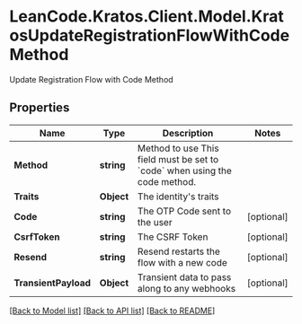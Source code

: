 # LeanCode.Kratos.Client.Model.KratosUpdateRegistrationFlowWithCodeMethod
Update Registration Flow with Code Method

## Properties

Name | Type | Description | Notes
------------ | ------------- | ------------- | -------------
**Method** | **string** | Method to use  This field must be set to &#x60;code&#x60; when using the code method. | 
**Traits** | **Object** | The identity&#39;s traits | 
**Code** | **string** | The OTP Code sent to the user | [optional] 
**CsrfToken** | **string** | The CSRF Token | [optional] 
**Resend** | **string** | Resend restarts the flow with a new code | [optional] 
**TransientPayload** | **Object** | Transient data to pass along to any webhooks | [optional] 

[[Back to Model list]](../../README.md#documentation-for-models) [[Back to API list]](../../README.md#documentation-for-api-endpoints) [[Back to README]](../../README.md)

